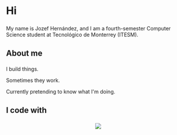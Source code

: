 <h1 align="left">Hi</h1>

###

<p align="left">My name is Jozef Hernández, and I am a fourth-semester Computer Science student at Tecnológico de Monterrey (ITESM).</p>

###

<h2 align="left">About me</h2>

###

<p align="left">I build things.</p>
<p align="left">Sometimes they work.</p>
<p align="left">Currently pretending to know what I'm doing.</p>

###

<h2 align="left">I code with</h2>

###

<p align="center">
  <a href="https://skillicons.dev">
    <img src="https://skillicons.dev/icons?i=js,html,css,react,vite,nodejs,supabase,mysql,py,cpp,csharp,swift,lua,matlab,git" />
  </a>
</p>

###
